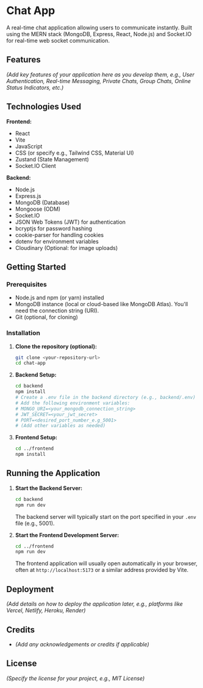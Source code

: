 # Chat App

A real-time chat application allowing users to communicate instantly. Built using the MERN stack (MongoDB, Express, React, Node.js) and Socket.IO for real-time web socket communication.

## Features

*(Add key features of your application here as you develop them, e.g., User Authentication, Real-time Messaging, Private Chats, Group Chats, Online Status Indicators, etc.)*

## Technologies Used

**Frontend:**

*   React
*   Vite
*   JavaScript
*   CSS (or specify e.g., Tailwind CSS, Material UI)
*   Zustand (State Management)
*   Socket.IO Client

**Backend:**

*   Node.js
*   Express.js
*   MongoDB (Database)
*   Mongoose (ODM)
*   Socket.IO
*   JSON Web Tokens (JWT) for authentication
*   bcryptjs for password hashing
*   cookie-parser for handling cookies
*   dotenv for environment variables
*   Cloudinary (Optional: for image uploads)

## Getting Started

### Prerequisites

*   Node.js and npm (or yarn) installed
*   MongoDB instance (local or cloud-based like MongoDB Atlas). You'll need the connection string (URI).
*   Git (optional, for cloning)

### Installation

1.  **Clone the repository (optional):**
    ```bash
    git clone <your-repository-url>
    cd chat-app
    ```

2.  **Backend Setup:**
    ```bash
    cd backend
    npm install
    # Create a .env file in the backend directory (e.g., backend/.env)
    # Add the following environment variables:
    # MONGO_URI=<your_mongodb_connection_string>
    # JWT_SECRET=<your_jwt_secret>
    # PORT=<desired_port_number_e.g_5001>
    # (Add other variables as needed)
    ```

3.  **Frontend Setup:**
    ```bash
    cd ../frontend
    npm install
    ```

## Running the Application

1.  **Start the Backend Server:**
    ```bash
    cd backend
    npm run dev
    ```
    The backend server will typically start on the port specified in your `.env` file (e.g., 5001).

2.  **Start the Frontend Development Server:**
    ```bash
    cd ../frontend
    npm run dev
    ```
    The frontend application will usually open automatically in your browser, often at `http://localhost:5173` or a similar address provided by Vite.

## Deployment

*(Add details on how to deploy the application later, e.g., platforms like Vercel, Netlify, Heroku, Render)*

## Credits

*   *(Add any acknowledgements or credits if applicable)*

## License

*(Specify the license for your project, e.g., MIT License)*
